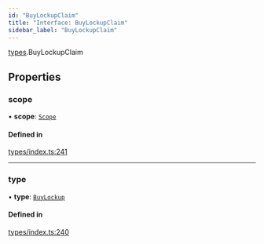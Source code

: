 ```yaml
---
id: "BuyLockupClaim"
title: "Interface: BuyLockupClaim"
sidebar_label: "BuyLockupClaim"
---
```


[types](../../../modules/Types/Types.md).BuyLockupClaim

## Properties

### scope

• **scope**: [`Scope`](../Scope/Scope.md)

#### Defined in

[types/index.ts:241](https://github.com/PolymeshAssociation/polymesh-sdk/blob/372a67e5d/src/types/index.ts#L241)

___

### type

• **type**: [`BuyLockup`](../../../enums/Types/ClaimType/ClaimType.md#buylockup)

#### Defined in

[types/index.ts:240](https://github.com/PolymeshAssociation/polymesh-sdk/blob/372a67e5d/src/types/index.ts#L240)

